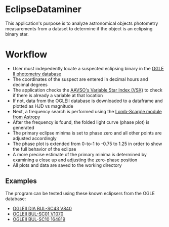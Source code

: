 # EclipseDataminer

This application's purpose is to analyze astronomical objects photometry measurements from a dataset to determine if the object is an eclipsing binary star.

# Workflow #
* User must indepedently locate a suspected eclipsing binary in the [OGLE II photometry database](http://ogledb.astrouw.edu.pl/~ogle/photdb/)
* The coordinates of the suspect are entered in decimal hours and decimal degrees
* The application checks the [AAVSO's Variable Star Index (VSX)](https://www.aavso.org/vsx/) to check if there is already a variable at that location
* If not, data from the OGLEII database is downloaded to a dataframe and plotted as HJD vs magnitude
* Next, a frequency search is performed using the [Lomb-Scargle module from Astropy](http://docs.astropy.org/en/stable/stats/lombscargle.html)
* After the frequency is found, the folded light curve (phase plot) is generated
* The primary eclipse minima is set to phase zero and all other points are adjusted accordingly
* The phase plot is extended from 0-to-1 to -0.75 to 1.25 in order to show the full behavior of the eclipse
* A more precise estimate of the primary minima is determined by examining a close up and adjusting the zero-phase position
* All plots and data are saved to the working directory

## Examples ##

The program can be tested using these known eclipsers from the OGLE database:
* [OGLEII DIA BUL-SC43 V840](https://www.aavso.org/vsx/index.php?view=detail.top&oid=409515)
* [OGLEII BUL-SC01 V1070](https://www.aavso.org/vsx/index.php?view=detail.top&oid=356262)
* [OGLEII BUL-SC10 164819](https://www.aavso.org/vsx/index.php?view=detail.top&oid=356102)
